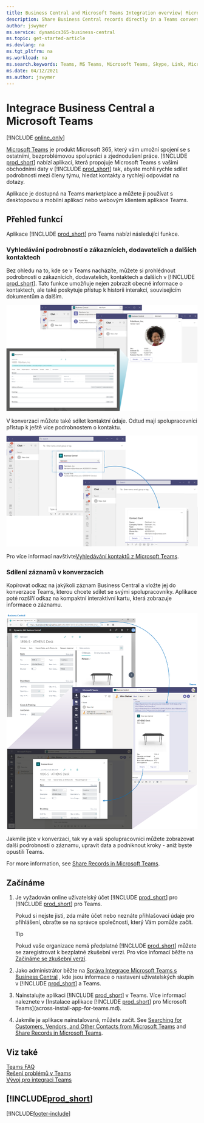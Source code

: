 ```yaml
---
title: Business Central and Microsoft Teams Integration overview| Microsoft Docs
description: Share Business Central records directly in a Teams conversation.
author: jswymer
ms.service: dynamics365-business-central
ms.topic: get-started-article
ms.devlang: na
ms.tgt_pltfrm: na
ms.workload: na
ms.search.keywords: Teams, MS Teams, Microsoft Teams, Skype, Link, Microsoft 365, collaborate, collaboration, teamwork
ms.date: 04/12/2021
ms.author: jswymer
---
```


# Integrace Business Central a Microsoft Teams

[!INCLUDE [online_only](includes/online_only.md)]

[Microsoft Teams](https://www.microsoft.com/en-us/microsoft-365/microsoft-teams) je produkt Microsoft 365, který vám umožní spojení se s ostatními, bezproblémovou spolupráci a zjednodušení práce. [!INCLUDE [prod_short](includes/prod_short.md)] nabízí aplikaci, která propojuje Microsoft Teams s vašimi obchodními daty v [!INCLUDE [prod_short](includes/prod_short.md)] tak, abyste mohli rychle sdílet podrobnosti mezi členy týmu, hledat kontakty a rychleji odpovídat na dotazy.

Aplikace je dostupná na Teams marketplace a můžete ji používat s desktopovou a mobilní aplikací nebo webovým klientem aplikace Teams.

## Přehled funkcí

Aplikace [!INCLUDE [prod_short](includes/prod_short.md)] pro Teams nabízí následující funkce.

### Vyhledávání podrobností o zákaznících, dodavatelích a dalších kontaktech

Bez ohledu na to, kde se v Teams nacházíte, můžete si prohlédnout podrobnosti o zákaznících, dodavatelích, kontaktech a dalších v [!INCLUDE [prod_short](includes/prod_short.md)]. Tato funkce umožňuje nejen zobrazit obecné informace o kontaktech, ale také poskytuje přístup k historii interakcí, souvisejícím dokumentům a dalším.

[![Vyhledávání kontaktů Business Central z příkazového pole v Teams](media/teams-contacts-overview.png)](media/teams-contacts-overview.png#lightbox)

V konverzaci můžete také sdílet kontaktní údaje. Odtud mají spolupracovníci přístup k ještě více podrobnostem o kontaktu.

[![Vyhledávání kontaktů Business Central z psacího pole v Teams](media/teams-contacts.png)](media/teams-contacts.png#lightbox)

Pro více informací navštivte[Vyhledávání kontaktů z Microsoft Teams](across-search-contacts-teams.md).

### Sdílení záznamů v konverzacích

Kopírovat odkaz na jakýkoli záznam Business Central a vložte jej do konverzace Teams, kterou chcete sdílet se svými spolupracovníky. Aplikace poté rozšíří odkaz na kompaktní interaktivní kartu, která zobrazuje informace o záznamu.

[![Teams integrace s Business Central](media/teams-intro-v3.png)](media/teams-intro-v3.png#lightbox)

Jakmile jste v konverzaci,  tak vy a vaši spolupracovníci můžete zobrazovat další podrobnosti o záznamu, upravit data a podniknout kroky - aniž byste opustili Teams.

For more information, see [Share Records in Microsoft Teams](across-working-with-teams.md).

## Začínáme

1. Je vyžadován online uživatelský účet [!INCLUDE [prod_short](includes/prod_short.md)] pro [!INCLUDE [prod_short](includes/prod_short.md)] pro Teams.

   Pokud si nejste jisti, zda máte účet nebo neznáte přihlašovací údaje pro přihlášení, obraťte se na správce společnosti, který Vám pomůže začít.

   > [!TIP]
   > Pokud vaše organizace nemá předplatné [!INCLUDE [prod_short](includes/prod_short.md)] můžete se zaregistrovat k bezplatné zkušební verzi. Pro více infomací běžte na [Začínáme se zkušební verzí](across-preview.md#getting-started-with-a-trial).

2. Jako administrátor běžte na [Správa Integrace Microsoft Teams s Business Central](admin-teams-integration.md) , kde jsou informace o nastavení uživatelských skupin v [!INCLUDE [prod_short](includes/prod_short.md)] a Teams.
3. Nainstalujte aplikaci [!INCLUDE [prod_short](includes/prod_short.md)] v Teams. Více informací naleznete v [Instalace aplikace [!INCLUDE [prod_short](includes/prod_short.md)] pro Microsoft Teams](across-install-app-for-teams.md).
4. Jakmile je aplikace nainstalovaná, můžete začít. See [Searching for Customers, Vendors, and Other Contacts from Microsoft Teams](across-search-contacts-teams.md) and [Share Records in Microsoft Teams](across-working-with-teams.md).

## Viz také

[Teams FAQ](teams-faq.md)  
[Řešení problémů v Teams](admin-teams-troubleshooting.md)  
[Vývoj pro integraci Teams](/dynamics365/business-central/dev-itpro/developer/devenv-develop-for-teams)

## [!INCLUDE[prod_short](includes/free_trial_md.md)]


[!INCLUDE[footer-include](includes/footer-banner.md)]